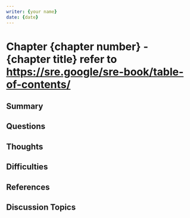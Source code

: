 ```yaml
---
writer: {your name}
date: {date}
---
```


# Chapter {chapter number} - {chapter title} refer to https://sre.google/sre-book/table-of-contents/

## Summary
<!-- 가볍게 요약 -->

## Questions
<!-- 읽으며 궁금했던 점 -->

## Thoughts
<!-- 내 생각 -->

## Difficulties
<!-- 어려웠던 점 -->

## References
<!-- 추가 찾아본 레퍼런스 -->

## Discussion Topics
<!-- 다른 사람의 의견이 궁금한 부분 -->